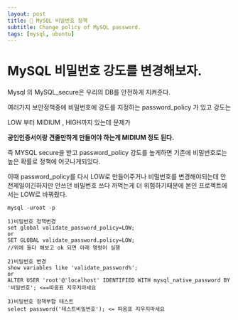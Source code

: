 ```yaml
---
layout: post
title: 🔑 MySQL 비밀번호 정책
subtitle: Change policy of MySQL password.
tags: [mysql, ubuntu]
---
```


# MySQL 비밀번호 강도를 변경해보자.

Mysql 의 MySQL_secure은 우리의 DB를 안전하게 지켜준다.

여러가지 보안정책중에 비밀번호에 강도를 지정하는 password_policy 가 있고 강도는

LOW 부터 MIDIUM , HIGH까지 있는데 문제가

**공인인증서이랑 견줄만하게 만들어야 하는게 MIDIUM 정도 된다.**

즉 MYSQL secure을 받고 password_policy 강도를 높게하면 기존에 비밀번호로는 높은 확률로 정책에 어긋나게되있다.

이때 password_policy를 다시 LOW로 만들어주거나 비밀번호를 변경해야되는데 안전제일이긴하지만 안쓰던 비밀번호 쓰다 까먹는게 더 위험하기때문에 본인 프로젝트에서는 LOW로 바꿔줬다.

```
mysql -uroot -p

1)비밀번호 정책변경
set global validate_password_policy=LOW;
or
SET GLOBAL validate_password.policy=LOW;
//위에 둘다 해보고 ok 되면 아래 명령어 실행

2)비밀번호 변경
show variables like 'validate_password%';
or
ALTER USER 'root'@'localhost' IDENTIFIED WITH mysql_native_password BY '비밀번호'; <==따옴표 지우지마세요

3)비밀번호 정책부합 테스트
select password('테스트비밀번호'); <= 따옴표 지우지마세요

```



